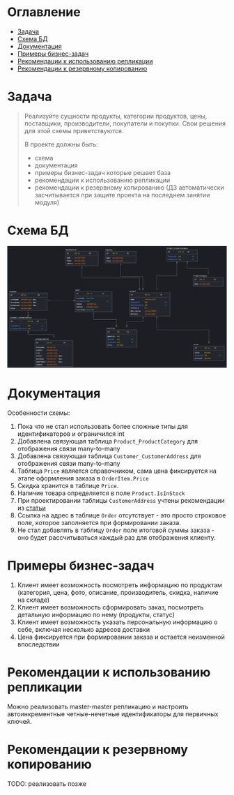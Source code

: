 # Оглавление
* [Задача](#task)
* [Схема БД](#scheme)
* [Документация](#doc)
* [Примеры бизнес-задач](#usecases)
* [Рекомендации к использованию репликации](#replication)
* [Рекомендации к резервному копированию](#backup)

# <a name="task"></a>Задача
> Реализуйте сущности продукты, категории продуктов, цены, поставщики, производители, покупатели и покупки.
> Свои решения для этой схемы приветствуются.
> 
> В проекте должны быть:
> * схема
> * документация
> * примеры бизнес-задач которые решает база
> * рекомендации к использованию репликации
> * рекомендации к резервному копированию (ДЗ автоматически засчитывается при защите проекта на последнем занятии модуля)

# <a name="scheme"></a>Схема БД
![](scheme.png)

# <a name="doc"></a>Документация
Особенности схемы:
1. Пока что не стал использовать более сложные типы для идентификаторов и ограничился int
2. Добавлена связующая таблица `Product_ProductCategory` для отображения связи many-to-many
3. Добавлена связующая таблица `Customer_CustomerAddress` для отображения связи many-to-many
4. Таблица `Price` является справочником, сама цена фиксируется на этапе оформления заказа в `OrderItem.Price`
5. Скидка хранится в таблице `Price`.
6. Наличие товара определяется в поле `Product.IsInStock`
7. При проектировании таблицы `CustomerAddress` учтены рекомендации из [статьи](https://habr.com/ru/company/hflabs/blog/260601/)
8. Ссылка на адрес в таблице `Order` отсутствует - это просто строковое поле, которое заполняется при формировании заказа.
9. Не стал добавлять в таблицу `Order` поле итоговой суммы заказа - оно будет рассчитываться каждый раз для отображения клиенту.

# <a name="usecases"></a>Примеры бизнес-задач
1. Клиент имеет возможность посмотреть информацию по продуктам (категория, цена, фото, описание, производитель, скидка, наличие на складе)
2. Клиент имеет возможность сформировать заказ, посмотреть детальную информацию по нему (продукты, статус)
3. Клиент имеет возможность указать персональную информацию о себе, включая несколько адресов доставки
4. Цена фиксируется при формировании заказа и остается неизменной впоследствии

# <a name="replication"></a>Рекомендации к использованию репликации
Можно реализовать master-master репликацию и настроить автоинкрементные четные-нечетные идентификаторы для первичных ключей.

# <a name="backup"></a>Рекомендации к резервному копированию
TODO: реализовать позже